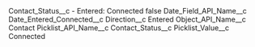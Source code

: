 <?xml version="1.0" encoding="UTF-8"?>
<CustomMetadata xmlns="http://soap.sforce.com/2006/04/metadata" xmlns:xsi="http://www.w3.org/2001/XMLSchema-instance" xmlns:xsd="http://www.w3.org/2001/XMLSchema">
    <label>Contact_Status__c - Entered: Connected</label>
    <protected>false</protected>
    <values>
        <field>Date_Field_API_Name__c</field>
        <value xsi:type="xsd:string">Date_Entered_Connected__c</value>
    </values>
    <values>
        <field>Direction__c</field>
        <value xsi:type="xsd:string">Entered</value>
    </values>
    <values>
        <field>Object_API_Name__c</field>
        <value xsi:type="xsd:string">Contact</value>
    </values>
    <values>
        <field>Picklist_API_Name__c</field>
        <value xsi:type="xsd:string">Contact_Status__c</value>
    </values>
    <values>
        <field>Picklist_Value__c</field>
        <value xsi:type="xsd:string">Connected</value>
    </values>
</CustomMetadata>
